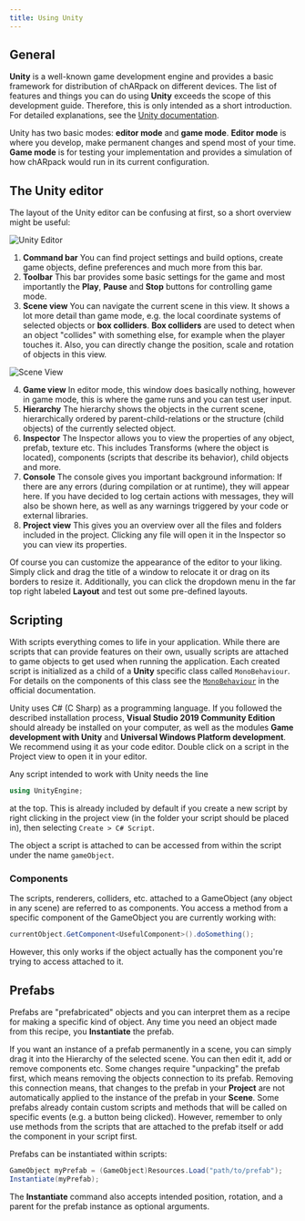 ```yaml
---
title: Using Unity
---
```


## General
**Unity** is a well-known game development engine and provides a basic framework for distribution of chARpack on different devices.
The list of features and things you can do using **Unity** exceeds the scope of this development guide.
Therefore, this is only intended as a short introduction.
For detailed explanations, see the [Unity documentation](https://docs.unity.com/).

Unity has two basic modes: **editor mode** and **game mode**.
**Editor mode** is where you develop, make permanent changes and spend most of your time.
**Game mode** is for testing your implementation and provides a simulation of how chARpack would run in its current configuration.

## The Unity editor
The layout of the Unity editor can be confusing at first, so a short overview might be useful:

<img src="/images/development/unity_editor.png" alt="Unity Editor" class="mx-auto max-w-xl" />

1. **Command bar**
You can find project settings and build options, create game objects, define preferences and much more from this bar.
2. **Toolbar**
This bar provides some basic settings for the game and most importantly the **Play**, **Pause** and **Stop** buttons for controlling game mode.
3. **Scene view**
You can navigate the current scene in this view. It shows a lot more detail than game mode, e.g. the local coordinate systems of selected objects or **box colliders**.
**Box colliders** are used to detect when an object "collides" with something else, for example when the player touches it.
Also, you can directly change the position, scale and rotation of objects in this view.

<img src="/images/development/scene_view.png" alt="Scene View" class="mx-auto max-w-xl" />

4. **Game view**
In editor mode, this window does basically nothing, however in game mode, this is where the game runs and you can test user input.
5. **Hierarchy**
The hierarchy shows the objects in the current scene, hierarchically ordered by parent-child-relations or the structure (child objects) of the currently selected object.
6. **Inspector**
The Inspector allows you to view the properties of any object, prefab, texture etc.
This includes Transforms (where the object is located), components (scripts that describe its behavior), child objects and more.
7. **Console**
The console gives you important background information: If there are any errors (during compilation or at runtime), they will appear here.
If you have decided to log certain actions with messages, they will also be shown here, as well as any warnings triggered by your code or external libraries.
8. **Project view**
This gives you an overview over all the files and folders included in the project.
Clicking any file will open it in the Inspector so you can view its properties.

Of course you can customize the appearance of the editor to your liking.
Simply click and drag the title of a window to relocate it or drag on its borders to resize it.
Additionally, you can click the dropdown menu in the far top right labeled **Layout** and test out some pre-defined layouts.

## Scripting
With scripts everything comes to life in your application.
While there are scripts that can provide features on their own, usually scripts are attached to game objects to get used when running the application.
Each created script is initialized as a child of a **Unity** specific class called `MonoBehaviour`.
For details on the components of this class see the [`MonoBehaviour`](https://docs.unity3d.com/ScriptReference/MonoBehaviour.html) in the official documentation.

Unity uses C# (C Sharp) as a programming language.
If you followed the described installation process, **Visual Studio 2019 Community Edition** should already be installed on your computer, as well as the modules **Game development with Unity** and **Universal Windows Platform development**. We recommend using it as your code editor.
Double click on a script in the Project view to open it in your editor.

Any script intended to work with Unity needs the line 
```csharp
using UnityEngine;
```
at the top. This is already included by default if you create a new script by right clicking in the project view (in the folder your script should be placed in), then selecting `Create > C# Script`.

The object a script is attached to can be accessed from within the script under the name `gameObject`.

### Components
The scripts, renderers, colliders, etc. attached to a GameObject (any object in any scene) are referred to as components.
You access a method from a specific component of the GameObject you are currently working with:
```csharp
currentObject.GetComponent<UsefulComponent>().doSomething();
```
However, this only works if the object actually has the component you're trying to access attached to it.

## Prefabs
Prefabs are "prefabricated" objects and you can interpret them as a recipe for making a specific kind of object.
Any time you need an object made from this recipe, you **Instantiate** the prefab.

If you want an instance of a prefab permanently in a scene, you can simply drag it into the Hierarchy of the selected scene.
You can then edit it, add or remove components etc.
Some changes require "unpacking" the prefab first, which means removing the objects connection to its prefab.
Removing this connection means, that changes to the prefab in your **Project** are not automatically applied to the instance of the prefab in your **Scene**.
Some prefabs already contain custom scripts and methods that will be called on specific events (e.g. a button being clicked).
However, remember to only use methods from the scripts that are attached to the prefab itself or add the component in your script first.

Prefabs can be instantiated within scripts:
```csharp
GameObject myPrefab = (GameObject)Resources.Load("path/to/prefab");
Instantiate(myPrefab);
```
The **Instantiate** command also accepts intended position, rotation, and a parent for the prefab instance as optional arguments.